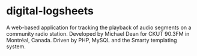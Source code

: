 # digital-logsheets
A web-based application for tracking the playback of audio segments on a community radio station. Developed by Michael Dean for CKUT 90.3FM in Montréal, Canada. Driven by PHP, MySQL and the Smarty templating system.
